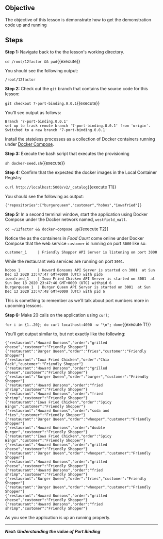 ## Objective
The objective of this lesson is demonstrate how to get the demonstration code up and running

## Steps

**Step 1:** Navigate back to the the lesson's working directory.

`cd /root/12factor && pwd`{{execute}}

You should see the following output:

`/root/12factor`

**Step 2:** Check out the `git` branch that contains the source code for this lesson:

`git checkout 7-port-binding.0.0.1`{{execute}}

You'll see output as follows:

```
Branch '7-port-binding.0.0.1'
set up to track remote branch '7-port-binding.0.0.1' from 'origin'.
Switched to a new branch '7-port-binding.0.0.1'

```

Install the stateless processes as a collection of Docker containers running under [Docker Compose](https://docs.docker.com/compose/).

**Step 3:** Execute the bash script that executes the provisioning

`sh docker-seed.sh`{{execute}}

**Step 4:** Confirm that the expected the docker images in the Local Container Registry

`curl http://localhost:5000/v2/_catalog`{{execute T1}}

You should see the following as output:

```
{"repositories":["burgerqueen","customer","hobos","iowafried"]}

```

**Step 5:** In a second terminal window, start the application using Docker Compose under the Docker network named, `westfield_mall`.

`cd ~/12factor && docker-compose up`{{execute T2}}

Notice the as the containers in *Food Court* come online under Docker Compose that the web service `customer` is running on port `3000` like so:

```
customer_1     | Friendly Shopper API Server is listening on port 3000

```

While the restaurant web services are running on port `3001`.

```
hobos_1        | Howard Bonsons API Server is started on 3001  at Sun Dec 13 2020 23:47:47 GMT+0000 (UTC) with pid6
iowafried_1    | Iowa Fried Chicken API Server is started on 3001  at Sun Dec 13 2020 23:47:46 GMT+0000 (UTC) withpid 6
burgerqueen_1  | Burger Queen API Server is started on 3001  at Sun Dec 13 2020 23:47:48 GMT+0000 (UTC) with pid 6

```
This is something to remember as we'll talk about port numbers more in upcoming lessons.

**Step 6:** Make 20 calls on the application using `curl`;

`for i in {1..20}; do curl localhost:4000 -w "\n"; done`{{execute T1}}

You'll get output similar to, but not exactly like the following:

```
{"restaurant":"Howard Bonsons","order":"grilled cheese","customer":"Friendly Shopper"}
{"restaurant":"Burger Queen","order":"fries","customer":"Friendly Shopper"}
{"restaurant":"Iowa Fried Chicken","order":"Chix Pack","customer":"Friendly Shopper"}
{"restaurant":"Howard Bonsons","order":"grilled cheese","customer":"Friendly Shopper"}
{"restaurant":"Burger Queen","order":"burger","customer":"Friendly Shopper"}
{"restaurant":"Howard Bonsons","order":"fried shrimp","customer":"Friendly Shopper"}
{"restaurant":"Howard Bonsons","order":"fried shrimp","customer":"Friendly Shopper"}
{"restaurant":"Iowa Fried Chicken","order":"Spicy Wings","customer":"Friendly Shopper"}
{"restaurant":"Howard Bonsons","order":"soda and fries","customer":"Friendly Shopper"}
{"restaurant":"Burger Queen","order":"whooper","customer":"Friendly Shopper"}
{"restaurant":"Howard Bonsons","order":"double burger","customer":"Friendly Shopper"}
{"restaurant":"Iowa Fried Chicken","order":"Spicy Wings","customer":"Friendly Shopper"}
{"restaurant":"Howard Bonsons","order":"grilled cheese","customer":"Friendly Shopper"}
{"restaurant":"Burger Queen","order":"whooper","customer":"Friendly Shopper"}
{"restaurant":"Howard Bonsons","order":"grilled cheese","customer":"Friendly Shopper"}
{"restaurant":"Howard Bonsons","order":"fried shrimp","customer":"Friendly Shopper"}
{"restaurant":"Burger Queen","order":"fries","customer":"Friendly Shopper"}
{"restaurant":"Burger Queen","order":"whooper","customer":"Friendly Shopper"}
{"restaurant":"Howard Bonsons","order":"grilled cheese","customer":"Friendly Shopper"}
{"restaurant":"Howard Bonsons","order":"fried shrimp","customer":"Friendly Shopper"}
```
As you see the application is up an running properly.


---

***Next: Understanding the value of Port Binding***